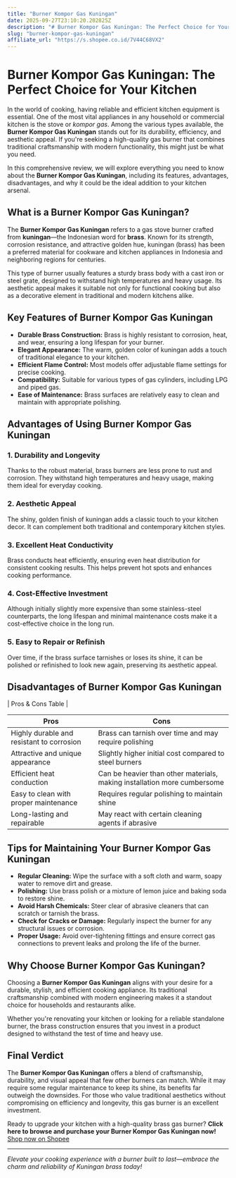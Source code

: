 ```yaml
---
title: "Burner Kompor Gas Kuningan"
date: 2025-09-27T23:10:20.202825Z
description: "# Burner Kompor Gas Kuningan: The Perfect Choice for Your Kitchen..."
slug: "burner-kompor-gas-kuningan"
affiliate_url: "https://s.shopee.co.id/7V44C68VX2"
---
```

# Burner Kompor Gas Kuningan: The Perfect Choice for Your Kitchen

In the world of cooking, having reliable and efficient kitchen equipment is essential. One of the most vital appliances in any household or commercial kitchen is the stove or *kompor gas*. Among the various types available, the **Burner Kompor Gas Kuningan** stands out for its durability, efficiency, and aesthetic appeal. If you're seeking a high-quality gas burner that combines traditional craftsmanship with modern functionality, this might just be what you need.

In this comprehensive review, we will explore everything you need to know about the **Burner Kompor Gas Kuningan**, including its features, advantages, disadvantages, and why it could be the ideal addition to your kitchen arsenal.

## What is a Burner Kompor Gas Kuningan?

The **Burner Kompor Gas Kuningan** refers to a gas stove burner crafted from **kuningan**—the Indonesian word for **brass**. Known for its strength, corrosion resistance, and attractive golden hue, kuningan (brass) has been a preferred material for cookware and kitchen appliances in Indonesia and neighboring regions for centuries.

This type of burner usually features a sturdy brass body with a cast iron or steel grate, designed to withstand high temperatures and heavy usage. Its aesthetic appeal makes it suitable not only for functional cooking but also as a decorative element in traditional and modern kitchens alike.

## Key Features of Burner Kompor Gas Kuningan

- **Durable Brass Construction:** Brass is highly resistant to corrosion, heat, and wear, ensuring a long lifespan for your burner.
- **Elegant Appearance:** The warm, golden color of kuningan adds a touch of traditional elegance to your kitchen.
- **Efficient Flame Control:** Most models offer adjustable flame settings for precise cooking.
- **Compatibility:** Suitable for various types of gas cylinders, including LPG and piped gas.
- **Ease of Maintenance:** Brass surfaces are relatively easy to clean and maintain with appropriate polishing.

## Advantages of Using Burner Kompor Gas Kuningan

### 1. Durability and Longevity
Thanks to the robust material, brass burners are less prone to rust and corrosion. They withstand high temperatures and heavy usage, making them ideal for everyday cooking.

### 2. Aesthetic Appeal
The shiny, golden finish of kuningan adds a classic touch to your kitchen decor. It can complement both traditional and contemporary kitchen styles.

### 3. Excellent Heat Conductivity
Brass conducts heat efficiently, ensuring even heat distribution for consistent cooking results. This helps prevent hot spots and enhances cooking performance.

### 4. Cost-Effective Investment
Although initially slightly more expensive than some stainless-steel counterparts, the long lifespan and minimal maintenance costs make it a cost-effective choice in the long run.

### 5. Easy to Repair or Refinish
Over time, if the brass surface tarnishes or loses its shine, it can be polished or refinished to look new again, preserving its aesthetic appeal.

## Disadvantages of Burner Kompor Gas Kuningan

| Pros & Cons Table |

| **Pros**                                       | **Cons**                                              |
|------------------------------------------------|------------------------------------------------------|
| Highly durable and resistant to corrosion   | Brass can tarnish over time and may require polishing |
| Attractive and unique appearance              | Slightly higher initial cost compared to steel burners |
| Efficient heat conduction                     | Can be heavier than other materials, making installation more cumbersome |
| Easy to clean with proper maintenance        | Requires regular polishing to maintain shine        |
| Long-lasting and repairable                   | May react with certain cleaning agents if abrasive |

## Tips for Maintaining Your Burner Kompor Gas Kuningan

- **Regular Cleaning:** Wipe the surface with a soft cloth and warm, soapy water to remove dirt and grease.
- **Polishing:** Use brass polish or a mixture of lemon juice and baking soda to restore shine.
- **Avoid Harsh Chemicals:** Steer clear of abrasive cleaners that can scratch or tarnish the brass.
- **Check for Cracks or Damage:** Regularly inspect the burner for any structural issues or corrosion.
- **Proper Usage:** Avoid over-tightening fittings and ensure correct gas connections to prevent leaks and prolong the life of the burner.

## Why Choose Burner Kompor Gas Kuningan?

Choosing a **Burner Kompor Gas Kuningan** aligns with your desire for a durable, stylish, and efficient cooking appliance. Its traditional craftsmanship combined with modern engineering makes it a standout choice for households and restaurants alike.

Whether you're renovating your kitchen or looking for a reliable standalone burner, the brass construction ensures that you invest in a product designed to withstand the test of time and heavy use.

## Final Verdict

The **Burner Kompor Gas Kuningan** offers a blend of craftsmanship, durability, and visual appeal that few other burners can match. While it may require some regular maintenance to keep its shine, its benefits far outweigh the downsides. For those who value traditional aesthetics without compromising on efficiency and longevity, this gas burner is an excellent investment.

Ready to upgrade your kitchen with a high-quality brass gas burner? **Click here to browse and purchase your Burner Kompor Gas Kuningan now!** [Shop now on Shopee](https://s.shopee.co.id/7V44C68VX2)

---

*Elevate your cooking experience with a burner built to last—embrace the charm and reliability of Kuningan brass today!*